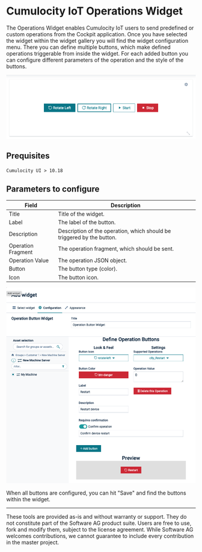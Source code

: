 # Cumulocity IoT Operations Widget

The Operations Widget enables Cumulocity IoT users to send predefined or custom operations from the Cockpit application.
Once you have selected the widget within the widget gallery you will find the widget configuration menu. There you can define multiple buttons, which make defined operations triggerable from inside the widget.
For each added button you can configure different parameters of the operation and the style of the buttons.

![Operation Config](./doc/widget.png)

## Prequisites

    Cumulocity UI > 10.18

## Parameters to configure

| Field              | Description                                                            |
| ------------------ | ---------------------------------------------------------------------- |
| Title              | Title of the widget.                                                   |
| Label              | The label of the button.                                               |
| Description        | Description of the operation, which should be triggered by the button. |
| Operation Fragment | The operation fragment, which should be sent.                          |
| Operation Value    | The operation JSON object.                                             |
| Button             | The button type (color).                                               |
| Icon               | The button icon.                                                       |

![Operation Widget Config](./doc/config.png)

When all buttons are configured, you can hit "Save" and find the buttons within the widget.

---

These tools are provided as-is and without warranty or support. They do not constitute part of the Software AG product suite. Users are free to use, fork and modify them, subject to the license agreement. While Software AG welcomes contributions, we cannot guarantee to include every contribution in the master project.

